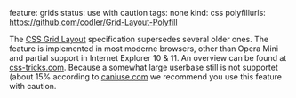feature: grids
status: use with caution
tags: none
kind: css
polyfillurls: https://github.com/codler/Grid-Layout-Polyfill

The [CSS Grid Layout](http://dev.w3.org/csswg/css3-grid-align/) specification supersedes several older ones. The feature is implemented in most moderne browsers, other than Opera Mini and partial support in Internet Explorer 10 & 11. An overview can be found at [css-tricks.com](https://css-tricks.com/snippets/css/complete-guide-grid/). Because a somewhat large userbase still is not supportet (about 15% according to [caniuse.com](https://caniuse.com/#search=css%20grid) we recommend you use this feature with caution.

